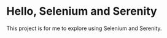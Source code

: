 Hello, Selenium and Serenity
============================

This project is for me to explore using Selenium and Serenity.
